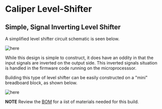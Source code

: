 # Caliper Level-Shifter

## Simple, Signal Inverting Level Shifter

A simplified level shifter circuit schematic is seen below.  

![here](https://github.com/foldedtoad/caliper/blob/master/images/caliper_level_shift.png)

While this design is simple to construct, it does have an oddity in that the input signals are inverted on the output side.
This inverted signals situation is handled in the firmware code running on the microprocesssor.

Building this type of level shifter can be easily constructed on a "mini" breadboard block, as shown below.

![here](https://github.com/foldedtoad/caliper/blob/master/images/caliper_level_shifter_closeup.JPG)

**NOTE** Review the  [BOM](../master/BOM_TOOLS.md) for a iist of materials needed for this build.  

